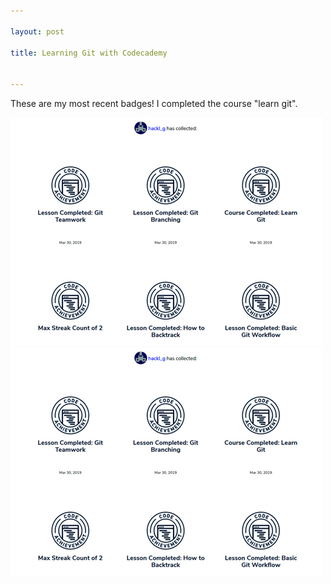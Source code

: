 ```yaml
---

layout: post

title: Learning Git with Codecademy


---
```




These are my most recent badges! I completed the course "learn git".

![image markdown](pictures_for_posts/GabrieleHackl_badges_git.jpg)
<img src="pictures_for_posts/GabrieleHackl_badges_git.jpg" alt="image html" />
